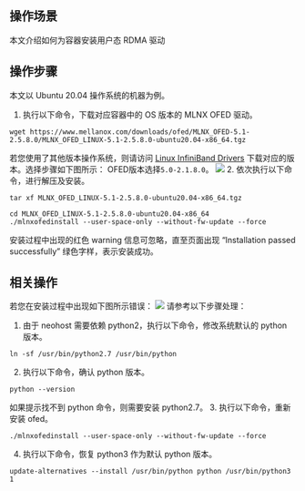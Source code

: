 ## 操作场景
本文介绍如何为容器安装用户态 RDMA 驱动


## 操作步骤

<dx-alert infotype="explain" title="">
本文以 Ubuntu 20.04 操作系统的机器为例。
</dx-alert>



1. 执行以下命令，下载对应容器中的 OS 版本的 MLNX OFED 驱动。
```plaintext
wget https://www.mellanox.com/downloads/ofed/MLNX_OFED-5.1-2.5.8.0/MLNX_OFED_LINUX-5.1-2.5.8.0-ubuntu20.04-x86_64.tgz
```
若您使用了其他版本操作系统，则请访问 [Linux InfiniBand Drivers](https://network.nvidia.com/products/infiniband-drivers/linux/mlnx_ofed/) 下载对应的版本。选择步骤如下图所示：
<dx-alert infotype="notice" title="">
OFED版本选择`5.0-2.1.8.0`。
</dx-alert>
<img src="https://qcloudimg.tencent-cloud.cn/raw/071a3cc234ba48e9635e9238813939a1.png"/>
2. 依次执行以下命令，进行解压及安装。
```plaintext
tar xf MLNX_OFED_LINUX-5.1-2.5.8.0-ubuntu20.04-x86_64.tgz
```
```plaintext
cd MLNX_OFED_LINUX-5.1-2.5.8.0-ubuntu20.04-x86_64
./mlnxofedinstall --user-space-only --without-fw-update --force
```
安装过程中出现的红色 warning 信息可忽略，直至页面出现 “Installation passed successfully” 绿色字样，表示安装成功。

## 相关操作
若您在安装过程中出现如下图所示错误：
![](https://qcloudimg.tencent-cloud.cn/raw/02451f555785db6819bed7c6e3d43512.png)
请参考以下步骤处理：
1. 由于 neohost 需要依赖 python2，执行以下命令，修改系统默认的 python 版本。
```plaintext
ln -sf /usr/bin/python2.7 /usr/bin/python
```
2. 执行以下命令，确认 python 版本。
```plaintext
python --version
```
如果提示找不到 python 命令，则需要安装 python2.7。
3. 执行以下命令，重新安装 ofed。
```plaintext
./mlnxofedinstall --user-space-only --without-fw-update --force
```
4. 执行以下命令，恢复 python3 作为默认 python 版本。
```plaintext
update-alternatives --install /usr/bin/python python /usr/bin/python3 1
```
